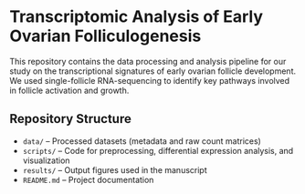 # Transcriptomic Analysis of Early Ovarian Folliculogenesis  
This repository contains the data processing and analysis pipeline for our study on the transcriptional signatures of early ovarian follicle development. We used single-follicle RNA-sequencing to identify key pathways involved in follicle activation and growth.

## Repository Structure
- `data/` – Processed datasets (metadata and raw count matrices)
- `scripts/` – Code for preprocessing, differential expression analysis, and visualization
- `results/` – Output figures used in the manuscript
- `README.md` – Project documentation
